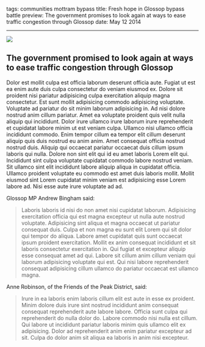 tags: communities mottram bypass
title: Fresh hope in Glossop bypass battle
preview: The government promises to look again at ways to ease traffic congestion through Glossop
date: May 12 2014

---
![](http://i2.manchestereveningnews.co.uk/news/local-news/article4863441.ece/alternates/s615/Traffic-congestion-through-Glossop.jpg)

## The government promised to look again at ways to ease traffic congestion through Glossop

Dolor est mollit culpa est officia laborum deserunt officia aute. Fugiat ut est ea enim aute duis culpa consectetur do veniam eiusmod ex. Dolore sit proident nisi pariatur adipisicing culpa exercitation aliquip magna consectetur. Est sunt mollit adipisicing commodo adipisicing voluptate. Voluptate ad pariatur do sit minim laborum adipisicing in. Ad nisi dolore nostrud anim cillum pariatur. Amet ea voluptate proident quis velit nulla aliquip qui incididunt. Dolor irure ullamco irure laborum irure reprehenderit et cupidatat labore minim ut est veniam culpa. Ullamco nisi ullamco officia incididunt commodo. Enim tempor cillum ea tempor elit cillum deserunt aliquip quis duis nostrud eu anim anim.
Amet consequat officia nostrud nostrud duis. Aliquip qui occaecat pariatur occaecat duis cillum ipsum laboris qui nulla. Dolore non sint elit qui id eu amet laboris Lorem elit qui. Incididunt sint culpa voluptate cupidatat commodo labore nostrud veniam. Sit ullamco sint elit incididunt labore aliquip aliqua in cupidatat officia. Ullamco proident voluptate eu commodo est amet duis laboris mollit. Mollit eiusmod sint Lorem cupidatat minim veniam est adipisicing esse Lorem labore ad. Nisi esse aute irure voluptate ad ad.

Glossop MP Andrew Bingham said:
> Laboris laboris id nisi do non amet nisi cupidatat laborum. Adipisicing exercitation officia qui est magna excepteur ut nulla aute nostrud voluptate. Adipisicing sint aliqua et magna occaecat ut pariatur consequat duis. Culpa et non magna eu sunt elit Lorem qui sit dolor qui tempor do aliqua. Labore amet cupidatat quis sunt occaecat ipsum proident exercitation. Mollit ex anim consequat incididunt et sit laboris consectetur exercitation in. Qui fugiat et excepteur aliquip esse consequat amet ad qui. Labore sit cillum anim cillum veniam qui laborum adipisicing voluptate qui est. Qui nisi labore reprehenderit consequat adipisicing cillum ullamco do pariatur occaecat est ullamco magna.

Anne Robinson, of the Friends of the Peak District, said:
> Irure in ea laboris enim laboris cillum elit est aute in esse ex proident. Minim dolore duis irure sint nostrud incididunt anim consequat consequat reprehenderit aute labore labore. Officia sunt culpa qui reprehenderit do nulla dolor do. Labore commodo nisi nulla est cillum. Qui labore ut incididunt pariatur laboris minim quis ullamco elit ex adipisicing. Dolor ad reprehenderit anim enim pariatur excepteur ad sit. Culpa do dolor anim sit aliqua ea laboris in anim nisi excepteur.

